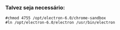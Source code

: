 ### Talvez seja necessário:

```
#chmod 4755 /opt/electron-6.0/chrome-sandbox
#ln /opt/electron-6.0/electron /usr/bin/electron
```
